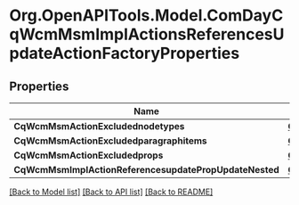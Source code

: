 # Org.OpenAPITools.Model.ComDayCqWcmMsmImplActionsReferencesUpdateActionFactoryProperties
## Properties

Name | Type | Description | Notes
------------ | ------------- | ------------- | -------------
**CqWcmMsmActionExcludednodetypes** | [**ConfigNodePropertyArray**](ConfigNodePropertyArray.md) |  | [optional] 
**CqWcmMsmActionExcludedparagraphitems** | [**ConfigNodePropertyArray**](ConfigNodePropertyArray.md) |  | [optional] 
**CqWcmMsmActionExcludedprops** | [**ConfigNodePropertyArray**](ConfigNodePropertyArray.md) |  | [optional] 
**CqWcmMsmImplActionReferencesupdatePropUpdateNested** | [**ConfigNodePropertyBoolean**](ConfigNodePropertyBoolean.md) |  | [optional] 

[[Back to Model list]](../README.md#documentation-for-models) [[Back to API list]](../README.md#documentation-for-api-endpoints) [[Back to README]](../README.md)

